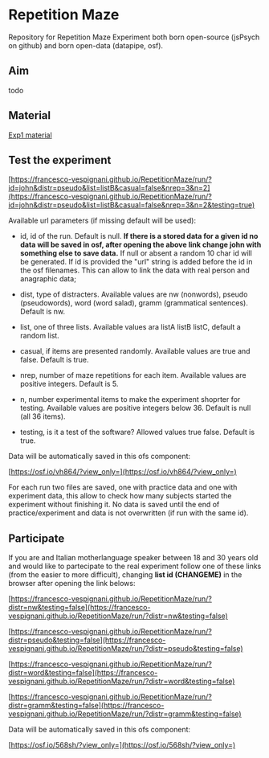 # Repetition Maze

Repository for Repetition Maze Experiment both born open-source (jsPsych on github) and born open-data (datapipe, osf).

##  Aim

todo

## Material

[Exp1 material](https://francesco-vespignani.github.io/RepetitionMaze/exp1_material/allitems.html)

##  Test the experiment

[https://francesco-vespignani.github.io/RepetitionMaze/run/?id=john&distr=pseudo&list=listB&casual=false&nrep=3&n=2](https://francesco-vespignani.github.io/RepetitionMaze/run/?id=john&distr=pseudo&list=listB&casual=false&nrep=3&n=2&testing=true)

Available url parameters (if missing default will be used):

- id, id of the run. Default is null. **If there is a stored data for a given id no data will be saved in osf, after opening the above link change john with something else to save data.** If null or absent a random 10 char id will be generated. If id is provided the "url" string is added before the id in the osf filenames. This can allow to link the data with real person and anagraphic data;

- dist, type of distracters. Available values are nw (nonwords), pseudo (pseudowords), word (word salad), gramm (grammatical sentences). Default is nw.

- list, one of three lists. Available values ara listA listB listC, default a random list.

- casual, if items are presented randomly. Available values are true and false. Default is true.

- nrep, number of maze repetitions for each item. Available values are positive integers. Default is 5.

- n, number experimental items to make the experiment shoprter for testing. Available values are positive integers below 36. Default is null (all 36 items).

- testing, is it a test of the software? Allowed values true false. Default is true.

Data will be automatically saved in this ofs component:

[https://osf.io/vh864/?view_only=](https://osf.io/vh864/?view_only=)

For each run two files are saved, one with practice data  and one with experiment data, this allow to check how many subjects started the experiment without finishing it. No data is saved until the end of practice/experiment and data is not overwritten (if run with the same id).

##  Participate

If you are and Italian motherlanguage speaker between 18 and 30 years old and would like to partecipate to the real experiment follow one of these links (from the easier to more difficult), changing **list id (CHANGEME)** in the browser after opening the link belows:

[https://francesco-vespignani.github.io/RepetitionMaze/run/?distr=nw&testing=false](https://francesco-vespignani.github.io/RepetitionMaze/run/?distr=nw&testing=false)

[https://francesco-vespignani.github.io/RepetitionMaze/run/?distr=pseudo&testing=false](https://francesco-vespignani.github.io/RepetitionMaze/run/?distr=pseudo&testing=false)

[https://francesco-vespignani.github.io/RepetitionMaze/run/?distr=word&testing=false](https://francesco-vespignani.github.io/RepetitionMaze/run/?distr=word&testing=false)

[https://francesco-vespignani.github.io/RepetitionMaze/run/?distr=gramm&testing=false](https://francesco-vespignani.github.io/RepetitionMaze/run/?distr=gramm&testing=false)

Data will be automatically saved in this ofs component:

[https://osf.io/568sh/?view_only=](https://osf.io/568sh/?view_only=)


